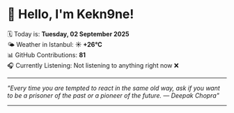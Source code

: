 # 👋 Hello, I'm Kekn9ne!

🗓️ Today is: **Tuesday, 02 September 2025**  
🌤️ Weather in Istanbul: **☀️   +26°C**  
📊 GitHub Contributions: **81**  
🎧 Currently Listening: Not listening to anything right now ❌

---

_"Every time you are tempted to react in the same old way, ask if you want to be a prisoner of the past or a pioneer of the future. — *Deepak Chopra*"_

---
